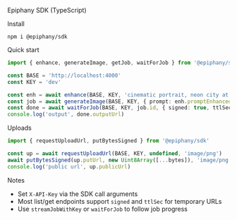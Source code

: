 Epiphany SDK (TypeScript)

Install
```
npm i @epiphany/sdk
```

Quick start
```ts
import { enhance, generateImage, getJob, waitForJob } from '@epiphany/sdk'

const BASE = 'http://localhost:4000'
const KEY = 'dev'

const enh = await enhance(BASE, KEY, 'cinematic portrait, neon city at night')
const job = await generateImage(BASE, KEY, { prompt: enh.promptEnhanced, mode: 0, aspect: '1:1' })
const done = await waitForJob(BASE, KEY, job.id, { signed: true, ttlSec: 900, onProgress: p => console.log('progress', p) })
console.log('output', done.outputUrl)
```

Uploads
```ts
import { requestUploadUrl, putBytesSigned } from '@epiphany/sdk'

const up = await requestUploadUrl(BASE, KEY, undefined, 'image/png')
await putBytesSigned(up.putUrl, new Uint8Array([...bytes]), 'image/png')
console.log('public url', up.publicUrl)
```

Notes
- Set `X-API-Key` via the SDK call arguments
- Most list/get endpoints support `signed` and `ttlSec` for temporary URLs
- Use `streamJobWithKey` or `waitForJob` to follow job progress

